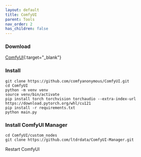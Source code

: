 ```yaml
---
layout: default
title: ComfyUI
parent: Tools
nav_order: 2
has_children: false
---
```



### Download
[ComfyUI](https://github.com/comfyanonymous/ComfyUI){:target="_blank"}


### Install
```
git clone https://github.com/comfyanonymous/ComfyUI.git
cd ComfyUI
python -m venv venv
source venv/bin/activate
pip install torch torchvision torchaudio --extra-index-url https://download.pytorch.org/whl/cu121
pip install -r requirements.txt
python main.py
```

### Install ComfyUI Manager
```
cd ComfyUI/custom_nodes
git clone https://github.com/ltdrdata/ComfyUI-Manager.git
```
Restart ComfyUI




